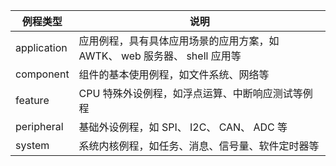 | 例程类型    | 说明                                                         |
| ----------- | ------------------------------------------------------------ |
| application | 应用例程，具有具体应用场景的应用方案，如 AWTK、 web 服务器、 shell 应用等 |
| component   | 组件的基本使用例程，如文件系统、网络等                       |
| feature     | CPU 特殊外设例程，如浮点运算、中断响应测试等例程             |
| peripheral  | 基础外设例程，如 SPI、 I2C、 CAN、 ADC 等                    |
| system      | 系统内核例程，如任务、消息、信号量、软件定时器等             |

